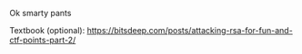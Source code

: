 Ok smarty pants

Textbook (optional): https://bitsdeep.com/posts/attacking-rsa-for-fun-and-ctf-points-part-2/
